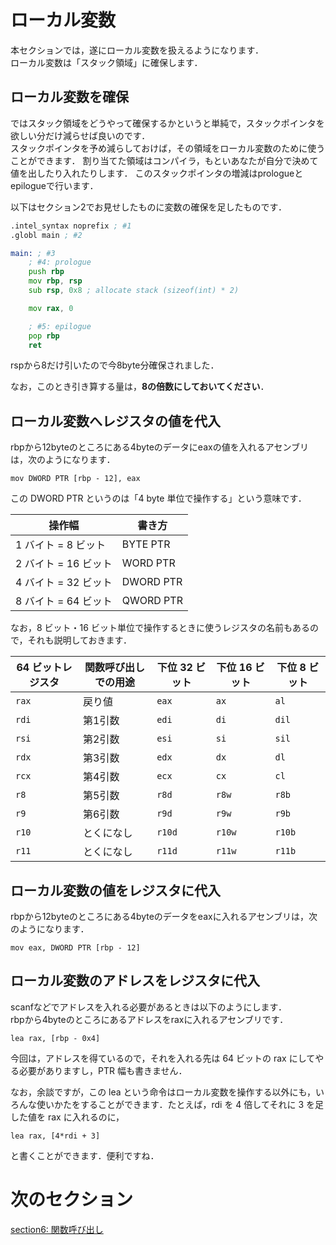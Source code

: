 # ローカル変数
本セクションでは，遂にローカル変数を扱えるようになります．  
ローカル変数は「スタック領域」に確保します．  
  
## ローカル変数を確保  
ではスタック領域をどうやって確保するかというと単純で，スタックポインタを欲しい分だけ減らせば良いのです．  
スタックポインタを予め減らしておけば，その領域をローカル変数のために使うことができます．
割り当てた領域はコンパイラ，もといあなたが自分で決めて値を出したり入れたりします．
このスタックポインタの増減はprologueとepilogueで行います．  

以下はセクション2でお見せしたものに変数の確保を足したものです．
```asm
.intel_syntax noprefix ; #1
.globl main ; #2

main: ; #3
    ; #4: prologue
    push rbp
    mov rbp, rsp
    sub rsp, 0x8 ; allocate stack (sizeof(int) * 2)

    mov rax, 0

    ; #5: epilogue
    pop rbp
    ret
```

rspから8だけ引いたので今8byte分確保されました．

なお，このとき引き算する量は，**8の倍数にしておいてください**．

## ローカル変数へレジスタの値を代入
rbpから12byteのところにある4byteのデータにeaxの値を入れるアセンブリは，次のようになります．
```
mov DWORD PTR [rbp - 12], eax 
```

この DWORD PTR というのは「4 byte 単位で操作する」という意味です．

| 操作幅 | 書き方 |
|-------|--------|
| 1 バイト =  8 ビット | BYTE PTR |
| 2 バイト = 16 ビット | WORD PTR |
| 4 バイト = 32 ビット | DWORD PTR |
| 8 バイト = 64 ビット | QWORD PTR |

なお，8 ビット・16 ビット単位で操作するときに使うレジスタの名前もあるので，それも説明しておきます．

| 64 ビットレジスタ | 関数呼び出しでの用途 | 下位 32 ビット | 下位 16 ビット | 下位 8 ビット | 
|---------|------------|------------|-------|------|	
| `rax` 	| 戻り値 	| `eax` 	| `ax` 	| `al`	|
| `rdi` 	| 第1引数 	| `edi` 	| `di` 	| `dil`|
| `rsi` 	| 第2引数 	| `esi` 	| `si` 	| `sil`|
| `rdx` 	| 第3引数 	| `edx` 	| `dx` 	| `dl` | 	
| `rcx` 	| 第4引数 	| `ecx` 	| `cx` 	| `cl` | 	
| `r8`  	| 第5引数 	| `r8d` 	| `r8w`	| `r8b`| 	
| `r9`  	| 第6引数 	| `r9d` 	| `r9w` | `r9b`| 	
| `r10` 	| とくになし 	| `r10d` 	| `r10w` 	| `r10b`|	
| `r11` 	| とくになし 	| `r11d`	| `r11w` 	| `r11b`|

## ローカル変数の値をレジスタに代入
rbpから12byteのところにある4byteのデータをeaxに入れるアセンブリは，次のようになります．
```
mov eax, DWORD PTR [rbp - 12] 
```

## ローカル変数のアドレスをレジスタに代入
scanfなどでアドレスを入れる必要があるときは以下のようにします．  
rbpから4byteのところにあるアドレスをraxに入れるアセンブリです．  
```
lea rax, [rbp - 0x4] 
```

今回は，アドレスを得ているので，それを入れる先は 64 ビットの rax にしてやる必要がありますし，PTR 幅も書きません．

なお，余談ですが，この lea という命令はローカル変数を操作する以外にも，いろんな使いかたをすることができます．たとえば，rdi を 4 倍してそれに 3 を足した値を rax に入れるのに，

```
lea rax, [4*rdi + 3]
```

と書くことができます．便利ですね．

# 次のセクション
[section6: 関数呼び出し](/sections/section6_CallFunction.md)
